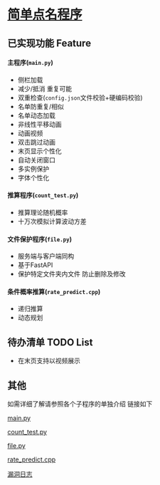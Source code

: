 # [简单点名程序](https://github.com/OctagonalStar/2216s-Name-Chooser)
## 已实现功能 Feature
#### 主程序(`main.py`)
- 侧栏加载
- 减少/抵消 重复可能
- 双重检查(`config.json`文件校验+硬编码校验)
- 名单防重复/相似
- 名单动态加载
- 非线性平移动画
- 动画视频
- 双击跳过动画
- 末页显示个性化
- 自动关闭窗口
- 多实例保护
- 字体个性化
#### 推算程序(`count_test.py`)
- 推算理论随机概率
- 十万次模拟计算波动方差
#### 文件保护程序(`file.py`)
- 服务端与客户端同构
- 基于FastAPI
- 保护特定文件夹内文件 防止删除及修改
#### 条件概率推算(`rate_predict.cpp`)
- 递归推算
- 动态规划

## 待办清单 TODO List
- 在末页支持以视频展示

## 其他
如需详细了解请参照各个子程序的单独介绍 链接如下

[main.py](docs/main.md)

[count_test.py](docs/count_test.md)

[file.py](docs/file.md)

[rate_predict.cpp](docs/rate_predict.md)

[漏洞日志](docs/BugLog.md)